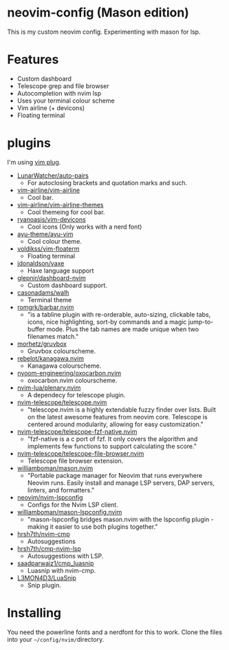 # neovim-config (Mason edition)
This is my custom neovim config. Experimenting with mason for lsp.

# Features
 - Custom dashboard <br>
 - Telescope grep and file browser <br>
 - Autocompletion with nvim lsp <br>
 - Uses your terminal colour scheme <br>
 - Vim airline (+ devicons) <br>
 - Floating terminal <br>

# plugins
I'm using [vim plug](https://github.com/junegunn/vim-plug).
<br>
 - [LunarWatcher/auto-pairs](https://github.com/LunarWatcher/auto-pairs)
   - For autoclosing brackets and quotation marks and such.
 - [vim-airline/vim-airline](https://github.com/vim-airline/vim-airline)
   - Cool bar.
 - [vim-airline/vim-airline-themes](https://github.com/vim-airline/vim-airline-themes)
   - Cool themeing for cool bar.
 - [ryanoasis/vim-devicons](https://github.com/ryanoasis/vim-devicons)
   - Cool icons (Only works with a nerd font)
 - [ayu-theme/ayu-vim](https://github.com/ayu-theme/ayu-vim)
   - Cool colour theme.
 - [voldikss/vim-floaterm](https://github.com/voldikss/vim-floaterm)
   - Floating terminal
 - [jdonaldson/vaxe](https://github.com/jdonaldson/vaxe)
   - Haxe language support
 - [glepnir/dashboard-nvim](https://github.com/glepnir/dashboard-nvim)
   - Custom dashboard support.
 - [casonadams/walh](https://github.com/casonadams/walh)
   - Terminal theme
 - [romgrk/barbar.nvim](https://github.com/romgrk/barbar.nvim)
   - "is a tabline plugin with re-orderable, auto-sizing, clickable tabs, icons, nice highlighting, sort-by commands and a magic jump-to-buffer mode. Plus the tab names are made unique when two filenames match."
 - [morhetz/gruvbox](https://github.com/morhetz/gruvbox)
   - Gruvbox colourscheme.
 - [rebelot/kanagawa.nvim](https://github.com/rebelot/kanagawa.nvim)
   - Kanagawa colourscheme.
 - [nyoom-engineering/oxocarbon.nvim](https://github.com/nyoom-engineering.nvim)
   - oxocarbon.nvim colourscheme.
 - [nvim-lua/plenary.nvim](https://github.com/nvim-lua/plenary.nvim)
   - A dependecy for telescope plugin.
 - [nvim-telescope/telescope.nvim](https://github.com/nvim-telescope/telescope.nvim)
   - "telescope.nvim is a highly extendable fuzzy finder over lists. Built on the latest awesome features from neovim core. Telescope is centered around modularity, allowing for easy customization."
 - [nvim-telescope/telescope-fzf-native.nvim](https://github.com/nvim-telescope/telescope-fzf-native.nvim)
   - "fzf-native is a c port of fzf. It only covers the algorithm and implements few functions to support calculating the score."
 - [nvim-telescope/telescope-file-browser.nvim](https://github.com/nvim-telescope/telescope-file-browser.nvim)
   - Telescope file browser extension.
 - [williamboman/mason.nvim](https://github.com/williamboman/mason.nvim)
   - "Portable package manager for Neovim that runs everywhere Neovim runs. Easily install and manage LSP servers, DAP servers, linters, and formatters."
 - [neovim/nvim-lspconfig](https://github.com/neovim/nvim-lspconfig)
   - Configs for the Nvim LSP client.
 - [williamboman/mason-lspconfig.nvim](https://github.com/williamboman/mason-lspconfig.nvim)
   - "mason-lspconfig bridges mason.nvim with the lspconfig plugin - making it easier to use both plugins together."
 - [hrsh7th/nvim-cmp](https://github.com/hrsh7th/nvim-cmp)
   - Autosuggestions
 - [hrsh7th/cmp-nvim-lsp](https://github.com/hrsh7th/cmp-nvim-lsp)
   - Autosuggestions with LSP.
 - [saadparwaiz1/cmp_luasnip](https://saadparwaiz1/cmp_luasnip)
   - Luasnip with nvim-cmp.
 - [L3MON4D3/LuaSnip](https://github.com/L3MON4D3/LuaSnip)
   - Snip plugin.

# Installing
You need the powerline fonts and a nerdfont for this to work.
Clone the files into your `~/config/nvim/`directory.
